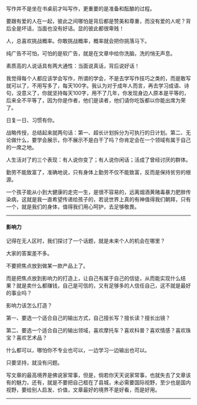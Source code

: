 写作并不是坐在书桌前才叫写作，更重要的是准备和酝酿的过程。

要跟有爱的人在一起，彼此之间哪怕是背后都是赞美和尊重，而没有爱的人呢？背后全是坏话，当面也没有好话。显的彼此都很卑贱！

人，总喜欢挑战概率。你敢挑战概率，概率就会把你挑落马下。

纯广告不可怕，可怕的是软广告，就是在文章中给你洗脑，洗的悄无声息。

素质高的人说话具有两大通性：当面说真话，背后说好话！

我觉得每个人都应该学会写作，所谓的学会，不是去学写作技巧之类的，而是敢写就可以了，不用写多了，每天100字。我认为对于成年人而言，再去学习成语、诗句，没意义了，你就坚持每天100字，用不了几年，你发现身边人原本是平等的，后来全不平等了，因为你是作者，他们是读者，他们请你吃饭都以你能出席为荣了。

日复一日、习惯有你。

战略传授，总结起来就两句话：第一、超长计划拆分为可执行的日计划。第二、无论做什么，要学会展示，你不展示不是白干了吗？你肯定会在一个领域有属于自己的一席之地。

人生活对了的三个表现：有人说你变了；有人说你闲话；活成了曾经讨厌的群体。

勤劳不能致富了，准确地说，只有身体上勤劳不仅不能致富，反而是保持贫穷的根源。

一个孩子能从小到大健康的走完一生，是很不容易的，远离烟酒黄赌毒暴力肥胖传染病，这就是我一直希望传递给孩子的，若说世界上真的有神值得我们朝拜，只有一个，就是我们的身体，值得我们用心呵护，去足够敬畏。

---
#### 影响力

记得在无人区时，我们探讨了一个话题，就是未来个人的机会在哪里？

大家的答案差不多。

不要把焦点放到做某一款产品上了。

而是把焦点放到影响力的打造上，让自己有属于自己的信徒，从而能实现什么结果？就是卖什么都赚钱，自己是可信的，又有足够多的人信任自己，这不就是最好的事业吗？

影响力该怎么打造？

第一、要选一个适合自己的输出方式，自己擅长写？擅长读？擅长出镜？

第二、要选一个适合自己的输出领域，喜欢摩托车？喜欢科普？喜欢情感？喜欢珠宝？喜欢艺术品？

什么都可以，哪怕你不专业也可以，一边学习一边输出也可以。

只要坚持，就没有问题。


写文章的最高境界是佛说家常事，但是，倘若你天天说家常事，也就失去了文章该有的魅力，还有，就是不要把自己框在了县城，未必需要国际视野，至少也是国内视野，要给别人启发、价值，文章最好的境界不是好看，而是好用。

---
